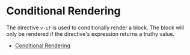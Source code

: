 # Conditional Rendering

The directive `v-if` is used to conditionally render a block. The block will only be rendered if the directive's expression returns a truthy value.

- [Conditional Rendering](https://vuejs.org/guide/essentials/conditional.html)


